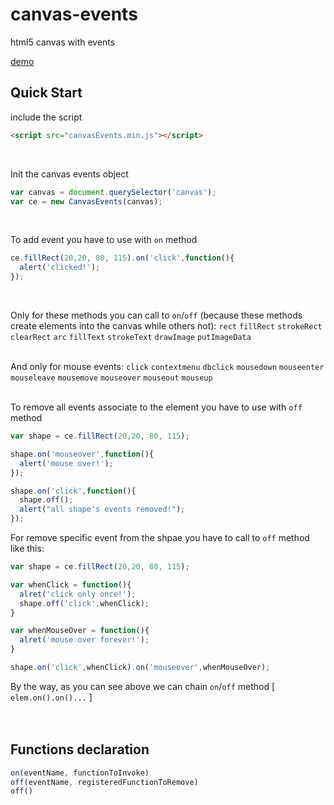 # canvas-events
html5 canvas with events

[demo](https://urlvnbrg.github.io/canvas-events/")

## Quick Start

include the script
```html
<script src="canvasEvents.min.js"></script>
```
<br />

Init the canvas events object
```js
var canvas = document.querySelector('canvas');
var ce = new CanvasEvents(canvas);
```
<br />

To add event you have to use with ```on``` method
```js
ce.fillRect(20,20, 80, 115).on('click',function(){
  alert('clicked!');
});
```
<br />

Only for these methods you can call to ```on```/```off``` (because these methods create elements into the canvas while others not):
`rect` `fillRect` `strokeRect` `clearRect` `arc` `fillText` `strokeText` `drawImage` `putImageData`
<br /><br />

And only for mouse events:
`click` `contextmenu` `dbclick` `mousedown` `mouseenter` `mouseleave` `mousemove` `mouseover` `mouseout` `mouseup`
<br />
<br />

To remove all events associate to the element you have to use with ```off``` method
```js
var shape = ce.fillRect(20,20, 80, 115);

shape.on('mouseover',function(){
  alert('mouse over!');
});

shape.on('click',function(){
  shape.off();
  alert("all shape's events removed!");
});
```

For remove specific event from the shpae you have to call to ```off``` method like this:
```js
var shape = ce.fillRect(20,20, 80, 115);

var whenClick = function(){
  alret('click only once!');
  shape.off('click',whenClick);
}

var whenMouseOver = function(){
  alret('mouse over forever!');
}

shape.on('click',whenClick).on('mouseover',whenMouseOver);
```
By the way, as you can see above we can chain ```on```/```off``` method [ ```elem.on().on()...``` ]
<br />
<br />
<br />

## Functions declaration
```js
on(eventName, functionToInvoke)
off(eventName, registeredFunctionToRemove)
off()
